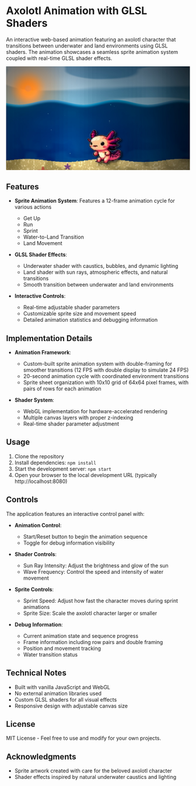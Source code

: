 # Axolotl Animation with GLSL Shaders

An interactive web-based animation featuring an axolotl character that transitions between underwater and land environments using GLSL shaders. The animation showcases a seamless sprite animation system coupled with real-time GLSL shader effects.

![Axolotl Animation Preview](src/assets/screenshots/axolotl-main.jpg)

## Features

- **Sprite Animation System**: Features a 12-frame animation cycle for various actions
  - Get Up
  - Run
  - Sprint
  - Water-to-Land Transition
  - Land Movement
  
- **GLSL Shader Effects**:
  - Underwater shader with caustics, bubbles, and dynamic lighting
  - Land shader with sun rays, atmospheric effects, and natural transitions
  - Smooth transition between underwater and land environments

- **Interactive Controls**:
  - Real-time adjustable shader parameters
  - Customizable sprite size and movement speed
  - Detailed animation statistics and debugging information

## Implementation Details

- **Animation Framework**: 
  - Custom-built sprite animation system with double-framing for smoother transitions (12 FPS with double display to simulate 24 FPS)
  - 20-second animation cycle with coordinated environment transitions
  - Sprite sheet organization with 10x10 grid of 64x64 pixel frames, with pairs of rows for each animation

- **Shader System**:
  - WebGL implementation for hardware-accelerated rendering
  - Multiple canvas layers with proper z-indexing
  - Real-time shader parameter adjustment

## Usage

1. Clone the repository
2. Install dependencies: `npm install`
3. Start the development server: `npm start`
4. Open your browser to the local development URL (typically http://localhost:8080)

## Controls

The application features an interactive control panel with:

- **Animation Control**:
  - Start/Reset button to begin the animation sequence
  - Toggle for debug information visibility

- **Shader Controls**:
  - Sun Ray Intensity: Adjust the brightness and glow of the sun
  - Wave Frequency: Control the speed and intensity of water movement

- **Sprite Controls**:
  - Sprint Speed: Adjust how fast the character moves during sprint animations
  - Sprite Size: Scale the axolotl character larger or smaller

- **Debug Information**:
  - Current animation state and sequence progress
  - Frame information including row pairs and double framing
  - Position and movement tracking
  - Water transition status

## Technical Notes

- Built with vanilla JavaScript and WebGL
- No external animation libraries used
- Custom GLSL shaders for all visual effects
- Responsive design with adjustable canvas size

## License

MIT License - Feel free to use and modify for your own projects.

## Acknowledgments

- Sprite artwork created with care for the beloved axolotl character
- Shader effects inspired by natural underwater caustics and lighting 